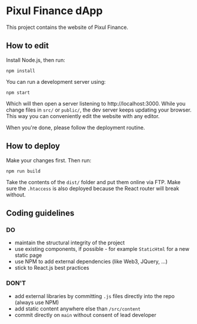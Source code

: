 # Pixul Finance dApp
This project contains the website of Pixul Finance.

## How to edit
Install Node.js, then run:

    npm install

You can run a development server using:

    npm start

Which will then open a server listening to http://localhost:3000.
While you change files in `src/` or `public/`, the dev server keeps updating your browser.
This way you can conveniently edit the website with any editor.

When you're done, please follow the deployment routine.

## How to deploy
Make your changes first. Then run:

    npm run build

Take the contents of the `dist/` folder and put them online via FTP.
Make sure the `.htaccess` is also deployed because the React router will break without.

## Coding guidelines

### DO

* maintain the structural integrity of the project
* use existing components, if possible - for example `StaticHtml` for a new static page
* use NPM to add external dependencies (like Web3, JQuery, ...)
* stick to React.js best practices

### DON'T

* add external libraries by committing `.js` files directly into the repo (always use NPM)
* add static content anywhere else than `/src/content`
* commit directly on `main` without consent of lead developer

